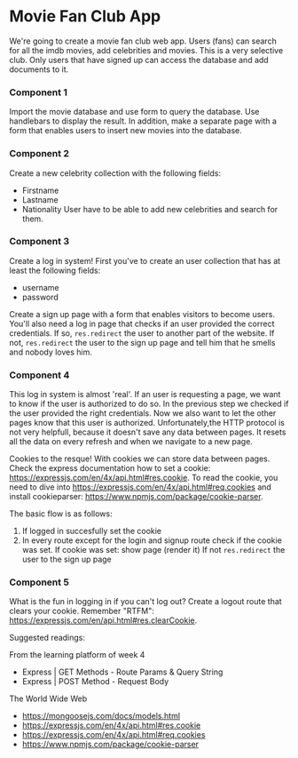 # Movie Fan Club App

We're going to create a movie fan club web app. Users (fans) can search for all the imdb movies, add celebrities and movies. This is a very selective club. Only users that have signed up can access the database and add documents to it.

### Component 1
Import the movie database and use form to query the database. Use handlebars to display the result. In addition, make a separate page with a form that enables users to insert new movies into the database.

### Component 2
Create a new celebrity collection with the following fields:
*   Firstname
*   Lastname
*   Nationality
User have to be able to add new celebrities and search for them.

### Component 3
Create a log in system! First you've to create an user collection that has at least the following fields:

* username
* password

Create a sign up page with a form that enables visitors to become users. You'll also need a log in page that checks if an user provided the correct credentials. If so, `res.redirect` the user to another part of the website. If not, `res.redirect` the user to the sign up page and tell him that he smells and nobody loves him. 

### Component 4
This log in system is almost 'real'. If an user is requesting a page, we want to know if the user is authorized to do so. In the previous step we checked if the user provided the right credentials. Now we also want to let the other pages know that this user is authorized. Unfortunately,the HTTP protocol is not very helpfull, because it doesn't save any data between pages. It resets all the data on every refresh and when we navigate to a new page.

Cookies to the resque! With cookies we can store data between pages. Check the express documentation how to set a cookie: https://expressjs.com/en/4x/api.html#res.cookie. To read the cookie, you need to dive into https://expressjs.com/en/4x/api.html#req.cookies and install cookieparser: https://www.npmjs.com/package/cookie-parser.

The basic flow is as follows:

1. If logged in succesfully set the cookie
2. In every route except for the login and signup route check if the cookie was set.
    If cookie was set: show page (render it)
    If not `res.redirect` the user to the sign up page

### Component 5
What is the fun in logging in if you can't log out? Create a logout route that clears your cookie. Remember "RTFM": https://expressjs.com/en/api.html#res.clearCookie.


Suggested readings:

From the learning platform of week 4
*   Express | GET Methods - Route Params & Query String
*   Express | POST Method - Request Body

The World Wide Web
*   https://mongoosejs.com/docs/models.html
*   https://expressjs.com/en/4x/api.html#res.cookie
*   https://expressjs.com/en/4x/api.html#req.cookies
*   https://www.npmjs.com/package/cookie-parser

